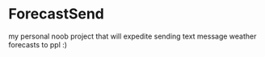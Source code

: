 # ForecastSend
my personal noob project that will expedite sending text message weather forecasts to ppl :)
